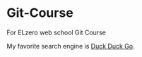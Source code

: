# Git-Course
For ELzero web school Git Course

My favorite search engine is [Duck Duck Go](https://duckduckgo.com).
